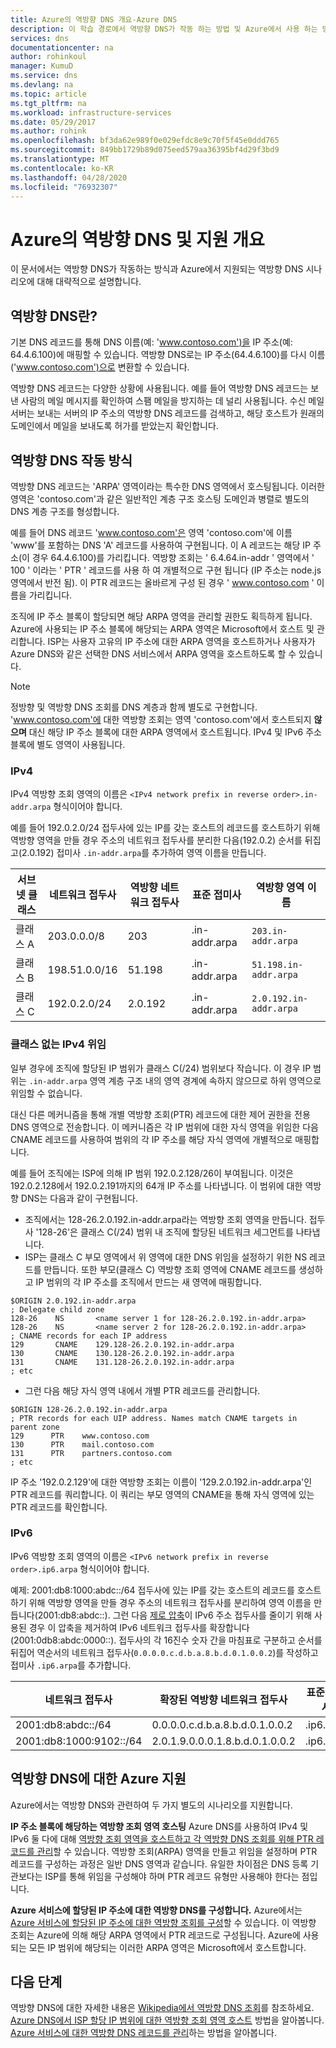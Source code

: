 ```yaml
---
title: Azure의 역방향 DNS 개요-Azure DNS
description: 이 학습 경로에서 역방향 DNS가 작동 하는 방법 및 Azure에서 사용 하는 방법에 대 한 학습을 시작 합니다.
services: dns
documentationcenter: na
author: rohinkoul
manager: KumuD
ms.service: dns
ms.devlang: na
ms.topic: article
ms.tgt_pltfrm: na
ms.workload: infrastructure-services
ms.date: 05/29/2017
ms.author: rohink
ms.openlocfilehash: bf3da62e989f0e029efdc8e9c70f5f45e0ddd765
ms.sourcegitcommit: 849bb1729b89d075eed579aa36395bf4d29f3bd9
ms.translationtype: MT
ms.contentlocale: ko-KR
ms.lasthandoff: 04/28/2020
ms.locfileid: "76932307"
---
```

# <a name="overview-of-reverse-dns-and-support-in-azure"></a>Azure의 역방향 DNS 및 지원 개요

이 문서에서는 역방향 DNS가 작동하는 방식과 Azure에서 지원되는 역방향 DNS 시나리오에 대해 대략적으로 설명합니다.

## <a name="what-is-reverse-dns"></a>역방향 DNS란?

기본 DNS 레코드를 통해 DNS 이름(예: 'www.contoso.com')을 IP 주소(예: 64.4.6.100)에 매핑할 수 있습니다.  역방향 DNS로는 IP 주소(64.4.6.100)를 다시 이름('www.contoso.com')으로 변환할 수 있습니다.

역방향 DNS 레코드는 다양한 상황에 사용됩니다. 예를 들어 역방향 DNS 레코드는 보낸 사람의 메일 메시지를 확인하여 스팸 메일을 방지하는 데 널리 사용됩니다.  수신 메일 서버는 보내는 서버의 IP 주소의 역방향 DNS 레코드를 검색하고, 해당 호스트가 원래의 도메인에서 메일을 보내도록 허가를 받았는지 확인합니다. 

## <a name="how-reverse-dns-works"></a>역방향 DNS 작동 방식

역방향 DNS 레코드는 'ARPA' 영역이라는 특수한 DNS 영역에서 호스팅됩니다.  이러한 영역은 'contoso.com'과 같은 일반적인 계층 구조 호스팅 도메인과 병렬로 별도의 DNS 계층 구조를 형성합니다.

예를 들어 DNS 레코드 'www.contoso.com'은 영역 'contoso.com'에 이름 'www'를 포함하는 DNS 'A' 레코드를 사용하여 구현됩니다.  이 A 레코드는 해당 IP 주소(이 경우 64.4.6.100)를 가리킵니다.  역방향 조회는 ' 6.4.64.in-addr ' 영역에서 ' 100 ' 이라는 ' PTR ' 레코드를 사용 하 여 개별적으로 구현 됩니다 (IP 주소는 node.js 영역에서 반전 됨).  이 PTR 레코드는 올바르게 구성 된 경우 ' www.contoso.com ' 이름을 가리킵니다.

조직에 IP 주소 블록이 할당되면 해당 ARPA 영역을 관리할 권한도 획득하게 됩니다. Azure에 사용되는 IP 주소 블록에 해당되는 ARPA 영역은 Microsoft에서 호스트 및 관리합니다. ISP는 사용자 고유의 IP 주소에 대한 ARPA 영역을 호스트하거나 사용자가 Azure DNS와 같은 선택한 DNS 서비스에서 ARPA 영역을 호스트하도록 할 수 있습니다.

> [!NOTE]
> 정방향 및 역방향 DNS 조회를 DNS 계층과 함께 별도로 구현합니다. 'www.contoso.com'에 대한 역방향 조회는 영역 'contoso.com'에서 호스트되지 **않으며** 대신 해당 IP 주소 블록에 대한 ARPA 영역에서 호스트됩니다. IPv4 및 IPv6 주소 블록에 별도 영역이 사용됩니다.

### <a name="ipv4"></a>IPv4

IPv4 역방향 조회 영역의 이름은 `<IPv4 network prefix in reverse order>.in-addr.arpa` 형식이어야 합니다.

예를 들어 192.0.2.0/24 접두사에 있는 IP를 갖는 호스트의 레코드를 호스트하기 위해 역방향 영역을 만들 경우 주소의 네트워크 접두사를 분리한 다음(192.0.2) 순서를 뒤집고(2.0.192) 접미사 `.in-addr.arpa`를 추가하여 영역 이름을 만듭니다.

|서브넷 클래스|네트워크 접두사  |역방향 네트워크 접두사  |표준 접미사  |역방향 영역 이름 |
|-------|----------------|------------|-----------------|---------------------------|
|클래스 A|203.0.0.0/8     | 203        | .in-addr.arpa   | `203.in-addr.arpa`        |
|클래스 B|198.51.0.0/16   | 51.198     | .in-addr.arpa   | `51.198.in-addr.arpa`     |
|클래스 C|192.0.2.0/24    | 2.0.192    | .in-addr.arpa   | `2.0.192.in-addr.arpa`    |

### <a name="classless-ipv4-delegation"></a>클래스 없는 IPv4 위임

일부 경우에 조직에 할당된 IP 범위가 클래스 C(/24) 범위보다 작습니다. 이 경우 IP 범위는 `.in-addr.arpa` 영역 계층 구조 내의 영역 경계에 속하지 않으므로 하위 영역으로 위임할 수 없습니다.

대신 다른 메커니즘을 통해 개별 역방향 조회(PTR) 레코드에 대한 제어 권한을 전용 DNS 영역으로 전송합니다. 이 메커니즘은 각 IP 범위에 대한 자식 영역을 위임한 다음 CNAME 레코드를 사용하여 범위의 각 IP 주소를 해당 자식 영역에 개별적으로 매핑합니다.

예를 들어 조직에는 ISP에 의해 IP 범위 192.0.2.128/26이 부여됩니다. 이것은 192.0.2.128에서 192.0.2.191까지의 64개 IP 주소를 나타냅니다. 이 범위에 대한 역방향 DNS는 다음과 같이 구현됩니다.
- 조직에서는 128-26.2.0.192.in-addr.arpa라는 역방향 조회 영역을 만듭니다. 접두사 '128-26'은 클래스 C(/24) 범위 내 조직에 할당된 네트워크 세그먼트를 나타냅니다.
- ISP는 클래스 C 부모 영역에서 위 영역에 대한 DNS 위임을 설정하기 위한 NS 레코드를 만듭니다. 또한 부모(클래스 C) 역방향 조회 영역에 CNAME 레코드를 생성하고 IP 범위의 각 IP 주소를 조직에서 만드는 새 영역에 매핑합니다.

```
$ORIGIN 2.0.192.in-addr.arpa
; Delegate child zone
128-26    NS       <name server 1 for 128-26.2.0.192.in-addr.arpa>
128-26    NS       <name server 2 for 128-26.2.0.192.in-addr.arpa>
; CNAME records for each IP address
129       CNAME    129.128-26.2.0.192.in-addr.arpa
130       CNAME    130.128-26.2.0.192.in-addr.arpa
131       CNAME    131.128-26.2.0.192.in-addr.arpa
; etc
```
- 그런 다음 해당 자식 영역 내에서 개별 PTR 레코드를 관리합니다.

```
$ORIGIN 128-26.2.0.192.in-addr.arpa
; PTR records for each UIP address. Names match CNAME targets in parent zone
129      PTR    www.contoso.com
130      PTR    mail.contoso.com
131      PTR    partners.contoso.com
; etc
```
IP 주소 '192.0.2.129'에 대한 역방향 조회는 이름이 '129.2.0.192.in-addr.arpa'인 PTR 레코드를 쿼리합니다. 이 쿼리는 부모 영역의 CNAME을 통해 자식 영역에 있는 PTR 레코드를 확인합니다.

### <a name="ipv6"></a>IPv6

IPv6 역방향 조회 영역의 이름은 `<IPv6 network prefix in reverse order>.ip6.arpa` 형식이어야 합니다.

예제: 2001:db8:1000:abdc::/64 접두사에 있는 IP를 갖는 호스트의 레코드를 호스트하기 위해 역방향 영역을 만들 경우 주소의 네트워크 접두사를 분리하여 영역 이름을 만듭니다(2001:db8:abdc::). 그런 다음 [제로 압축](https://technet.microsoft.com/library/cc781672(v=ws.10).aspx)이 IPv6 주소 접두사를 줄이기 위해 사용된 경우 이 압축을 제거하여 IPv6 네트워크 접두사를 확장합니다(2001:0db8:abdc:0000::). 접두사의 각 16진수 숫자 간을 마침표로 구분하고 순서를 뒤집어 역순서의 네트워크 접두사(`0.0.0.0.c.d.b.a.8.b.d.0.1.0.0.2`)를 작성하고 접미사 `.ip6.arpa`를 추가합니다.


|네트워크 접두사  |확장된 역방향 네트워크 접두사 |표준 접미사 |역방향 영역 이름  |
|---------|---------|---------|---------|
|2001:db8:abdc::/64    | 0.0.0.0.c.d.b.a.8.b.d.0.1.0.0.2        | .ip6.arpa        | `0.0.0.0.c.d.b.a.8.b.d.0.1.0.0.2.ip6.arpa`       |
|2001:db8:1000:9102::/64    | 2.0.1.9.0.0.0.1.8.b.d.0.1.0.0.2        | .ip6.arpa        | `2.0.1.9.0.0.0.1.8.b.d.0.1.0.0.2.ip6.arpa`        |


## <a name="azure-support-for-reverse-dns"></a>역방향 DNS에 대한 Azure 지원

Azure에서는 역방향 DNS와 관련하여 두 가지 별도의 시나리오를 지원합니다.

**IP 주소 블록에 해당하는 역방향 조회 영역 호스팅**
Azure DNS를 사용하여 IPv4 및 IPv6 둘 다에 대해 [역방향 조회 영역을 호스트하고 각 역방향 DNS 조회를 위해 PTR 레코드를 관리](dns-reverse-dns-hosting.md)할 수 있습니다.  역방향 조회(ARPA) 영역을 만들고 위임을 설정하며 PTR 레코드를 구성하는 과정은 일반 DNS 영역과 같습니다.  유일한 차이점은 DNS 등록 기관보다는 ISP를 통해 위임을 구성해야 하며 PTR 레코드 유형만 사용해야 한다는 점입니다.

**Azure 서비스에 할당된 IP 주소에 대한 역방향 DNS를 구성합니다.** Azure에서는 [Azure 서비스에 할당된 IP 주소에 대한 역방향 조회를 구성](dns-reverse-dns-for-azure-services.md)할 수 있습니다.  이 역방향 조회는 Azure에 의해 해당 ARPA 영역에서 PTR 레코드로 구성됩니다.  Azure에 사용되는 모든 IP 범위에 해당되는 이러한 ARPA 영역은 Microsoft에서 호스트합니다.

## <a name="next-steps"></a>다음 단계

역방향 DNS에 대한 자세한 내용은 [Wikipedia에서 역방향 DNS 조회](https://en.wikipedia.org/wiki/Reverse_DNS_lookup)를 참조하세요.
<br>
[Azure DNS에서 ISP 할당 IP 범위에 대한 역방향 조회 영역 호스트](dns-reverse-dns-for-azure-services.md) 방법을 알아봅니다.
<br>
[Azure 서비스에 대한 역방향 DNS 레코드를 관리](dns-reverse-dns-for-azure-services.md)하는 방법을 알아봅니다.


